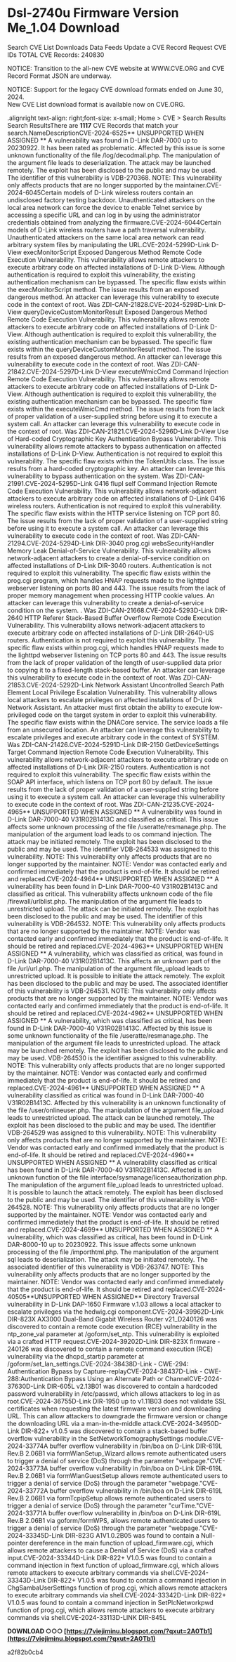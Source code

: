 # Dsl-2740u Firmware Version Me\_1.04 Download
 
 
Search CVE List Downloads Data Feeds Update a CVE Record Request CVE IDs TOTAL CVE Records: 240830 

NOTICE: Transition to the all-new CVE website at WWW.CVE.ORG and CVE Record Format JSON are underway.

NOTICE: Support for the legacy CVE download formats ended on June 30, 2024.  
New CVE List download format is available now on CVE.ORG. 

 .alignright text-align: right;font-size: x-small; Home > CVE > Search Results ﻿ Search ResultsThere are **1117** CVE Records that match your search.NameDescriptionCVE-2024-6525\*\* UNSUPPORTED WHEN ASSIGNED \*\* A vulnerability was found in D-Link DAR-7000 up to 20230922. It has been rated as problematic. Affected by this issue is some unknown functionality of the file /log/decodmail.php. The manipulation of the argument file leads to deserialization. The attack may be launched remotely. The exploit has been disclosed to the public and may be used. The identifier of this vulnerability is VDB-270368. NOTE: This vulnerability only affects products that are no longer supported by the maintainer.CVE-2024-6045Certain models of D-Link wireless routers contain an undisclosed factory testing backdoor. Unauthenticated attackers on the local area network can force the device to enable Telnet service by accessing a specific URL and can log in by using the administrator credentials obtained from analyzing the firmware.CVE-2024-6044Certain models of D-Link wireless routers have a path traversal vulnerability. Unauthenticated attackers on the same local area network can read arbitrary system files by manipulating the URL.CVE-2024-5299D-Link D-View execMonitorScript Exposed Dangerous Method Remote Code Execution Vulnerability. This vulnerability allows remote attackers to execute arbitrary code on affected installations of D-Link D-View. Although authentication is required to exploit this vulnerability, the existing authentication mechanism can be bypassed. The specific flaw exists within the execMonitorScript method. The issue results from an exposed dangerous method. An attacker can leverage this vulnerability to execute code in the context of root. Was ZDI-CAN-21828.CVE-2024-5298D-Link D-View queryDeviceCustomMonitorResult Exposed Dangerous Method Remote Code Execution Vulnerability. This vulnerability allows remote attackers to execute arbitrary code on affected installations of D-Link D-View. Although authentication is required to exploit this vulnerability, the existing authentication mechanism can be bypassed. The specific flaw exists within the queryDeviceCustomMonitorResult method. The issue results from an exposed dangerous method. An attacker can leverage this vulnerability to execute code in the context of root. Was ZDI-CAN-21842.CVE-2024-5297D-Link D-View executeWmicCmd Command Injection Remote Code Execution Vulnerability. This vulnerability allows remote attackers to execute arbitrary code on affected installations of D-Link D-View. Although authentication is required to exploit this vulnerability, the existing authentication mechanism can be bypassed. The specific flaw exists within the executeWmicCmd method. The issue results from the lack of proper validation of a user-supplied string before using it to execute a system call. An attacker can leverage this vulnerability to execute code in the context of root. Was ZDI-CAN-21821.CVE-2024-5296D-Link D-View Use of Hard-coded Cryptographic Key Authentication Bypass Vulnerability. This vulnerability allows remote attackers to bypass authentication on affected installations of D-Link D-View. Authentication is not required to exploit this vulnerability. The specific flaw exists within the TokenUtils class. The issue results from a hard-coded cryptographic key. An attacker can leverage this vulnerability to bypass authentication on the system. Was ZDI-CAN-21991.CVE-2024-5295D-Link G416 flupl self Command Injection Remote Code Execution Vulnerability. This vulnerability allows network-adjacent attackers to execute arbitrary code on affected installations of D-Link G416 wireless routers. Authentication is not required to exploit this vulnerability. The specific flaw exists within the HTTP service listening on TCP port 80. The issue results from the lack of proper validation of a user-supplied string before using it to execute a system call. An attacker can leverage this vulnerability to execute code in the context of root. Was ZDI-CAN-21294.CVE-2024-5294D-Link DIR-3040 prog.cgi websSecurityHandler Memory Leak Denial-of-Service Vulnerability. This vulnerability allows network-adjacent attackers to create a denial-of-service condition on affected installations of D-Link DIR-3040 routers. Authentication is not required to exploit this vulnerability. The specific flaw exists within the prog.cgi program, which handles HNAP requests made to the lighttpd webserver listening on ports 80 and 443. The issue results from the lack of proper memory management when processing HTTP cookie values. An attacker can leverage this vulnerability to create a denial-of-service condition on the system. . Was ZDI-CAN-21668.CVE-2024-5293D-Link DIR-2640 HTTP Referer Stack-Based Buffer Overflow Remote Code Execution Vulnerability. This vulnerability allows network-adjacent attackers to execute arbitrary code on affected installations of D-Link DIR-2640-US routers. Authentication is not required to exploit this vulnerability. The specific flaw exists within prog.cgi, which handles HNAP requests made to the lighttpd webserver listening on TCP ports 80 and 443. The issue results from the lack of proper validation of the length of user-supplied data prior to copying it to a fixed-length stack-based buffer. An attacker can leverage this vulnerability to execute code in the context of root. Was ZDI-CAN-21853.CVE-2024-5292D-Link Network Assistant Uncontrolled Search Path Element Local Privilege Escalation Vulnerability. This vulnerability allows local attackers to escalate privileges on affected installations of D-Link Network Assistant. An attacker must first obtain the ability to execute low-privileged code on the target system in order to exploit this vulnerability. The specific flaw exists within the DNACore service. The service loads a file from an unsecured location. An attacker can leverage this vulnerability to escalate privileges and execute arbitrary code in the context of SYSTEM. Was ZDI-CAN-21426.CVE-2024-5291D-Link DIR-2150 GetDeviceSettings Target Command Injection Remote Code Execution Vulnerability. This vulnerability allows network-adjacent attackers to execute arbitrary code on affected installations of D-Link DIR-2150 routers. Authentication is not required to exploit this vulnerability. The specific flaw exists within the SOAP API interface, which listens on TCP port 80 by default. The issue results from the lack of proper validation of a user-supplied string before using it to execute a system call. An attacker can leverage this vulnerability to execute code in the context of root. Was ZDI-CAN-21235.CVE-2024-4965\*\* UNSUPPORTED WHEN ASSIGNED \*\* A vulnerability was found in D-Link DAR-7000-40 V31R02B1413C and classified as critical. This issue affects some unknown processing of the file /useratte/resmanage.php. The manipulation of the argument load leads to os command injection. The attack may be initiated remotely. The exploit has been disclosed to the public and may be used. The identifier VDB-264533 was assigned to this vulnerability. NOTE: This vulnerability only affects products that are no longer supported by the maintainer. NOTE: Vendor was contacted early and confirmed immediately that the product is end-of-life. It should be retired and replaced.CVE-2024-4964\*\* UNSUPPORTED WHEN ASSIGNED \*\* A vulnerability has been found in D-Link DAR-7000-40 V31R02B1413C and classified as critical. This vulnerability affects unknown code of the file /firewall/urlblist.php. The manipulation of the argument file leads to unrestricted upload. The attack can be initiated remotely. The exploit has been disclosed to the public and may be used. The identifier of this vulnerability is VDB-264532. NOTE: This vulnerability only affects products that are no longer supported by the maintainer. NOTE: Vendor was contacted early and confirmed immediately that the product is end-of-life. It should be retired and replaced.CVE-2024-4963\*\* UNSUPPORTED WHEN ASSIGNED \*\* A vulnerability, which was classified as critical, was found in D-Link DAR-7000-40 V31R02B1413C. This affects an unknown part of the file /url/url.php. The manipulation of the argument file\_upload leads to unrestricted upload. It is possible to initiate the attack remotely. The exploit has been disclosed to the public and may be used. The associated identifier of this vulnerability is VDB-264531. NOTE: This vulnerability only affects products that are no longer supported by the maintainer. NOTE: Vendor was contacted early and confirmed immediately that the product is end-of-life. It should be retired and replaced.CVE-2024-4962\*\* UNSUPPORTED WHEN ASSIGNED \*\* A vulnerability, which was classified as critical, has been found in D-Link DAR-7000-40 V31R02B1413C. Affected by this issue is some unknown functionality of the file /useratte/resmanage.php. The manipulation of the argument file leads to unrestricted upload. The attack may be launched remotely. The exploit has been disclosed to the public and may be used. VDB-264530 is the identifier assigned to this vulnerability. NOTE: This vulnerability only affects products that are no longer supported by the maintainer. NOTE: Vendor was contacted early and confirmed immediately that the product is end-of-life. It should be retired and replaced.CVE-2024-4961\*\* UNSUPPORTED WHEN ASSIGNED \*\* A vulnerability classified as critical was found in D-Link DAR-7000-40 V31R02B1413C. Affected by this vulnerability is an unknown functionality of the file /user/onlineuser.php. The manipulation of the argument file\_upload leads to unrestricted upload. The attack can be launched remotely. The exploit has been disclosed to the public and may be used. The identifier VDB-264529 was assigned to this vulnerability. NOTE: This vulnerability only affects products that are no longer supported by the maintainer. NOTE: Vendor was contacted early and confirmed immediately that the product is end-of-life. It should be retired and replaced.CVE-2024-4960\*\* UNSUPPORTED WHEN ASSIGNED \*\* A vulnerability classified as critical has been found in D-Link DAR-7000-40 V31R02B1413C. Affected is an unknown function of the file interface/sysmanage/licenseauthorization.php. The manipulation of the argument file\_upload leads to unrestricted upload. It is possible to launch the attack remotely. The exploit has been disclosed to the public and may be used. The identifier of this vulnerability is VDB-264528. NOTE: This vulnerability only affects products that are no longer supported by the maintainer. NOTE: Vendor was contacted early and confirmed immediately that the product is end-of-life. It should be retired and replaced.CVE-2024-4699\*\* UNSUPPORTED WHEN ASSIGNED \*\* A vulnerability, which was classified as critical, has been found in D-Link DAR-8000-10 up to 20230922. This issue affects some unknown processing of the file /importhtml.php. The manipulation of the argument sql leads to deserialization. The attack may be initiated remotely. The associated identifier of this vulnerability is VDB-263747. NOTE: This vulnerability only affects products that are no longer supported by the maintainer. NOTE: Vendor was contacted early and confirmed immediately that the product is end-of-life. It should be retired and replaced.CVE-2024-40505\*\*UNSUPPORTED WHEN ASSIGNED\*\* Directory Traversal vulnerability in D-Link DAP-1650 Firmware v.1.03 allows a local attacker to escalate privileges via the hedwig.cgi component.CVE-2024-39962D-Link DIR-823X AX3000 Dual-Band Gigabit Wireless Router v21\_D240126 was discovered to contain a remote code execution (RCE) vulnerability in the ntp\_zone\_val parameter at /goform/set\_ntp. This vulnerability is exploited via a crafted HTTP request.CVE-2024-39202D-Link DIR-823X firmware - 240126 was discovered to contain a remote command execution (RCE) vulnerability via the dhcpd\_startip parameter at /goform/set\_lan\_settings.CVE-2024-38438D-Link - CWE-294: Authentication Bypass by Capture-replayCVE-2024-38437D-Link - CWE-288:Authentication Bypass Using an Alternate Path or ChannelCVE-2024-37630D-Link DIR-605L v2.13B01 was discovered to contain a hardcoded password vulnerability in /etc/passwd, which allows attackers to log in as root.CVE-2024-36755D-Link DIR-1950 up to v1.11B03 does not validate SSL certificates when requesting the latest firmware version and downloading URL. This can allow attackers to downgrade the firmware version or change the downloading URL via a man-in-the-middle attack.CVE-2024-34950D-Link DIR-822+ v1.0.5 was discovered to contain a stack-based buffer overflow vulnerability in the SetNetworkTomographySettings module.CVE-2024-33774A buffer overflow vulnerability in /bin/boa on D-Link DIR-619L Rev.B 2.06B1 via formWlanSetup\_Wizard allows remote authenticated users to trigger a denial of service (DoS) through the parameter "webpage."CVE-2024-33773A buffer overflow vulnerability in /bin/boa on D-Link DIR-619L Rev.B 2.06B1 via formWlanGuestSetup allows remote authenticated users to trigger a denial of service (DoS) through the parameter "webpage."CVE-2024-33772A buffer overflow vulnerability in /bin/boa on D-Link DIR-619L Rev.B 2.06B1 via formTcpipSetup allows remote authenticated users to trigger a denial of service (DoS) through the parameter "curTime."CVE-2024-33771A buffer overflow vulnerability in /bin/boa on D-Link DIR-619L Rev.B 2.06B1 via goform/formWPS, allows remote authenticated users to trigger a denial of service (DoS) through the parameter "webpage."CVE-2024-33345D-Link DIR-823G A1V1.0.2B05 was found to contain a Null-pointer dereference in the main function of upload\_firmware.cgi, which allows remote attackers to cause a Denial of Service (DoS) via a crafted input.CVE-2024-33344D-Link DIR-822+ V1.0.5 was found to contain a command injection in ftext function of upload\_firmware.cgi, which allows remote attackers to execute arbitrary commands via shell.CVE-2024-33343D-Link DIR-822+ V1.0.5 was found to contain a command injection in ChgSambaUserSettings function of prog.cgi, which allows remote attackers to execute arbitrary commands via shell.CVE-2024-33342D-Link DIR-822+ V1.0.5 was found to contain a command injection in SetPlcNetworkpwd function of prog.cgi, which allows remote attackers to execute arbitrary commands via shell.CVE-2024-33113D-LINK DIR-845L
 
**DOWNLOAD ○○○ [https://7viejiminu.blogspot.com/?qxut=2A0Tb1](https://7viejiminu.blogspot.com/?qxut=2A0Tb1)**


 a2f82b0cb4
 
